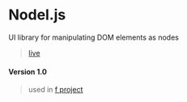 # Nodel.js
UI library for manipulating DOM elements as nodes
> [live](https://nodel.leonk.dev)

#### Version 1.0
> used in [f project](https://f.leonk.dev)
